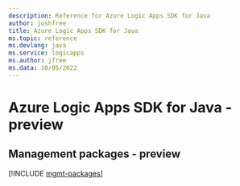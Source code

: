 ```yaml
---
description: Reference for Azure Logic Apps SDK for Java
author: joshfree
title: Azure Logic Apps SDK for Java
ms.topic: reference
ms.devlang: java
ms.service: logicapps
ms.author: jfree
ms.data: 10/05/2022
---
```

# Azure Logic Apps SDK for Java - preview

## Management packages - preview
[!INCLUDE [mgmt-packages](logic-apps-mgmt-index.md)]